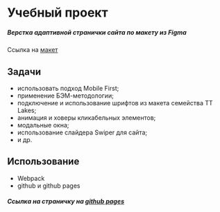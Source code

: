 # Учебный проект

##### Верстка адаптивной странички сайта по макету из Figma

Ссылка на [макет](https://www.figma.com/file/xwf6DjV1pcVju9my3VNcXN/CPSdesign-for-practice?node-id=0%3A312)

## Задачи

- использовать подход Mobile First;
- применение БЭМ-методологии;
- подключение и использование шрифтов из макета семейства TT Lakes;
- анимация и ховеры кликабельных элементов;
- модальные окна;
- использование слайдера Swiper для сайта;
- и др.

## Использование

- Webpack
- github и github pages

##### Ссылка на страничку на [github pages](https://)
